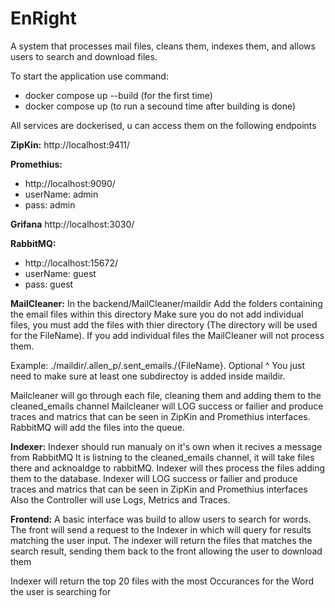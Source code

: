 # EnRight
A system that processes mail files, cleans them, indexes them, and allows users to search and download files.


To start the application use command:
- docker compose up --build (for the first time)
- docker compose up (to run a secound time after building is done)

All services are dockerised, u can access them on the following endpoints

**ZipKin:**
http://localhost:9411/

**Promethius:**
- http://localhost:9090/
- userName: admin
- pass: admin

**Grifana**
http://localhost:3030/

**RabbitMQ:**
- http://localhost:15672/
- userName: guest
- pass: guest

**MailCleaner:**
In the backend/MailCleaner/maildir
Add the folders containing the email files within this directory
Make sure you do not add individual files, you must add the files with thier directory (The directory will be used for the FileName).
If you add individual files the MailCleaner will not process them.

Example:
./maildir/.allen_p/.sent_emails./{FileName}.
                   Optional ^
You just need to make sure at least one subdirectoy is added inside maildir.


Mailcleaner will go through each file, cleaning them and adding them to the cleaned_emails channel
Mailcleaner will LOG success or failier and produce traces and matrics that can be seen in ZipKin and Promethius interfaces.
RabbitMQ will add the files into the queue.

**Indexer:**
Indexer should run manualy on it's own when it recives a message from RabbitMQ
It is listning to the cleaned_emails channel, it will take files there and acknoaldge to rabbitMQ.
Indexer will thes process the files adding them to the database.
Indexer will LOG success or failier and produce traces and matrics that can be seen in ZipKin and Promethius interfaces
Also the Controller will use Logs, Metrics and Traces.

**Frontend:**
A basic interface was build to allow users to search for words.
The front will send a request to the Indexer in which will query for results matching the user input.
The indexer will return the files that matches the search result, sending them back to the front allowing the user to download them

Indexer will return the top 20 files with the most Occurances for the Word the user is searching for

